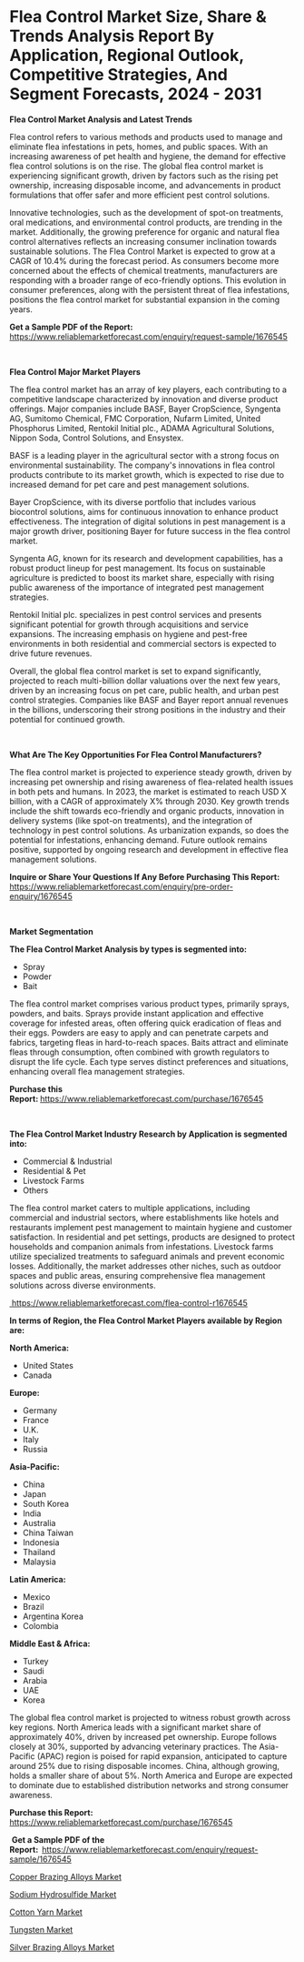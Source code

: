 <p><h1>Flea Control Market Size, Share & Trends Analysis Report By Application, Regional Outlook, Competitive Strategies, And Segment Forecasts, 2024 - 2031</h1></p><p><strong>Flea Control Market Analysis and Latest Trends</strong></p>
<p><p>Flea control refers to various methods and products used to manage and eliminate flea infestations in pets, homes, and public spaces. With an increasing awareness of pet health and hygiene, the demand for effective flea control solutions is on the rise. The global flea control market is experiencing significant growth, driven by factors such as the rising pet ownership, increasing disposable income, and advancements in product formulations that offer safer and more efficient pest control solutions.</p><p>Innovative technologies, such as the development of spot-on treatments, oral medications, and environmental control products, are trending in the market. Additionally, the growing preference for organic and natural flea control alternatives reflects an increasing consumer inclination towards sustainable solutions. The Flea Control Market is expected to grow at a CAGR of 10.4% during the forecast period. As consumers become more concerned about the effects of chemical treatments, manufacturers are responding with a broader range of eco-friendly options. This evolution in consumer preferences, along with the persistent threat of flea infestations, positions the flea control market for substantial expansion in the coming years.</p></p>
<p><strong>Get a Sample PDF of the Report:&nbsp;</strong> <a href="https://www.reliablemarketforecast.com/enquiry/request-sample/1676545?utm_campaign=1170&utm_medium=2&utm_source=Github&utm_content=ia&utm_term=10122024&utm_id=flea-control">https://www.reliablemarketforecast.com/enquiry/request-sample/1676545</a></p>
<p>&nbsp;</p>
<p><strong>Flea Control Major Market Players</strong></p>
<p><p>The flea control market has an array of key players, each contributing to a competitive landscape characterized by innovation and diverse product offerings. Major companies include BASF, Bayer CropScience, Syngenta AG, Sumitomo Chemical, FMC Corporation, Nufarm Limited, United Phosphorus Limited, Rentokil Initial plc., ADAMA Agricultural Solutions, Nippon Soda, Control Solutions, and Ensystex.</p><p>BASF is a leading player in the agricultural sector with a strong focus on environmental sustainability. The company's innovations in flea control products contribute to its market growth, which is expected to rise due to increased demand for pet care and pest management solutions.</p><p>Bayer CropScience, with its diverse portfolio that includes various biocontrol solutions, aims for continuous innovation to enhance product effectiveness. The integration of digital solutions in pest management is a major growth driver, positioning Bayer for future success in the flea control market.</p><p>Syngenta AG, known for its research and development capabilities, has a robust product lineup for pest management. Its focus on sustainable agriculture is predicted to boost its market share, especially with rising public awareness of the importance of integrated pest management strategies.</p><p>Rentokil Initial plc. specializes in pest control services and presents significant potential for growth through acquisitions and service expansions. The increasing emphasis on hygiene and pest-free environments in both residential and commercial sectors is expected to drive future revenues.</p><p>Overall, the global flea control market is set to expand significantly, projected to reach multi-billion dollar valuations over the next few years, driven by an increasing focus on pet care, public health, and urban pest control strategies. Companies like BASF and Bayer report annual revenues in the billions, underscoring their strong positions in the industry and their potential for continued growth.</p></p>
<p>&nbsp;</p>
<p><strong>What Are The Key Opportunities For Flea Control Manufacturers?</strong></p>
<p><p>The flea control market is projected to experience steady growth, driven by increasing pet ownership and rising awareness of flea-related health issues in both pets and humans. In 2023, the market is estimated to reach USD X billion, with a CAGR of approximately X% through 2030. Key growth trends include the shift towards eco-friendly and organic products, innovation in delivery systems (like spot-on treatments), and the integration of technology in pest control solutions. As urbanization expands, so does the potential for infestations, enhancing demand. Future outlook remains positive, supported by ongoing research and development in effective flea management solutions.</p></p>
<p><strong>Inquire or Share Your Questions If Any Before Purchasing This Report:</strong> <a href="https://www.reliablemarketforecast.com/enquiry/pre-order-enquiry/1676545?utm_campaign=1170&utm_medium=2&utm_source=Github&utm_content=ia&utm_term=10122024&utm_id=flea-control">https://www.reliablemarketforecast.com/enquiry/pre-order-enquiry/1676545</a></p>
<p>&nbsp;</p>
<p><strong>Market Segmentation</strong></p>
<p><strong>The Flea Control Market Analysis by types is segmented into:</strong></p>
<p><ul><li>Spray</li><li>Powder</li><li>Bait</li></ul></p>
<p><p>The flea control market comprises various product types, primarily sprays, powders, and baits. Sprays provide instant application and effective coverage for infested areas, often offering quick eradication of fleas and their eggs. Powders are easy to apply and can penetrate carpets and fabrics, targeting fleas in hard-to-reach spaces. Baits attract and eliminate fleas through consumption, often combined with growth regulators to disrupt the life cycle. Each type serves distinct preferences and situations, enhancing overall flea management strategies.</p></p>
<p><strong>Purchase this Report:&nbsp;</strong><a href="https://www.reliablemarketforecast.com/purchase/1676545?utm_campaign=1170&utm_medium=2&utm_source=Github&utm_content=ia&utm_term=10122024&utm_id=flea-control">https://www.reliablemarketforecast.com/purchase/1676545</a></p>
<p>&nbsp;</p>
<p><strong>The Flea Control Market Industry Research by Application is segmented into:</strong></p>
<p><ul><li>Commercial & Industrial</li><li>Residential & Pet</li><li>Livestock Farms</li><li>Others</li></ul></p>
<p><p>The flea control market caters to multiple applications, including commercial and industrial sectors, where establishments like hotels and restaurants implement pest management to maintain hygiene and customer satisfaction. In residential and pet settings, products are designed to protect households and companion animals from infestations. Livestock farms utilize specialized treatments to safeguard animals and prevent economic losses. Additionally, the market addresses other niches, such as outdoor spaces and public areas, ensuring comprehensive flea management solutions across diverse environments.</p></p>
<p><a href="https://www.reliablemarketforecast.com/flea-control-r1676545?utm_campaign=1170&utm_medium=2&utm_source=Github&utm_content=ia&utm_term=10122024&utm_id=flea-control">&nbsp;https://www.reliablemarketforecast.com/flea-control-r1676545</a></p>
<p><strong>In terms of Region, the Flea Control Market Players available by Region are:</strong></p>
<p>
    <p> <strong> North America: </strong>
        <ul>
            <li>United States</li>
            <li>Canada</li>
        </ul>
        </p> 
    <p> <strong> Europe: </strong>
        <ul>
            <li>Germany</li>
            <li>France</li>
            <li>U.K.</li>
            <li>Italy</li>
            <li>Russia</li>
        </ul>
        </p> 
    <p> <strong> Asia-Pacific: </strong>
        <ul>
            <li>China</li>
            <li>Japan</li>
            <li>South Korea</li>
            <li>India</li>
            <li>Australia</li>
            <li>China Taiwan</li>
            <li>Indonesia</li>
            <li>Thailand</li>
            <li>Malaysia</li>
        </ul>
        </p> 
    <p> <strong> Latin America: </strong>
        <ul>
            <li>Mexico</li>
            <li>Brazil</li>
            <li>Argentina Korea</li>
            <li>Colombia</li>
        </ul>
        </p> 
    <p> <strong> Middle East & Africa: </strong>
        <ul>
            <li>Turkey</li>
            <li>Saudi</li>
            <li>Arabia</li>
            <li>UAE</li>
            <li>Korea</li>
        </ul>
    </p>
    </p>
<p><p>The global flea control market is projected to witness robust growth across key regions. North America leads with a significant market share of approximately 40%, driven by increased pet ownership. Europe follows closely at 30%, supported by advancing veterinary practices. The Asia-Pacific (APAC) region is poised for rapid expansion, anticipated to capture around 25% due to rising disposable incomes. China, although growing, holds a smaller share of about 5%. North America and Europe are expected to dominate due to established distribution networks and strong consumer awareness.</p></p>
<p><strong>Purchase this Report: </strong><a href="https://www.reliablemarketforecast.com/purchase/1676545?utm_campaign=1170&utm_medium=2&utm_source=Github&utm_content=ia&utm_term=10122024&utm_id=flea-control">https://www.reliablemarketforecast.com/purchase/1676545</a></p>
<p>&nbsp;<strong>Get a Sample PDF of the Report:&nbsp;&nbsp;</strong><a href="https://www.reliablemarketforecast.com/enquiry/request-sample/1676545?utm_campaign=1170&utm_medium=2&utm_source=Github&utm_content=ia&utm_term=10122024&utm_id=flea-control">https://www.reliablemarketforecast.com/enquiry/request-sample/1676545</a></p>
<p><strong></strong></p>
<p><p><a href="https://www.linkedin.com/pulse/global-copper-brazing-alloys-market-outlook-growth-trends-cagr-wzshc?utm_campaign=1170&utm_medium=2&utm_source=Github&utm_content=ia&utm_term=10122024&utm_id=flea-control">Copper Brazing Alloys Market</a></p><p><a href="https://www.linkedin.com/pulse/revenue-insights-growth-forecast-sodium-hydrosulfide-industry-nl6wf?utm_campaign=1170&utm_medium=2&utm_source=Github&utm_content=ia&utm_term=10122024&utm_id=flea-control">Sodium Hydrosulfide Market</a></p><p><a href="https://www.linkedin.com/pulse/c-hannibex-sqmmf?utm_campaign=1170&utm_medium=2&utm_source=Github&utm_content=ia&utm_term=10122024&utm_id=flea-control">Cotton Yarn Market</a></p><p><a href="https://www.linkedin.com/pulse/c-hannibex-sqmmf?utm_campaign=1170&utm_medium=2&utm_source=Github&utm_content=ia&utm_term=10122024&utm_id=flea-control">Tungsten Market</a></p><p><a href="https://www.linkedin.com/pulse/forecasting-silver-brazing-alloys-market-success-key-factors-8jbrc?utm_campaign=1170&utm_medium=2&utm_source=Github&utm_content=ia&utm_term=10122024&utm_id=flea-control">Silver Brazing Alloys Market</a></p></p>